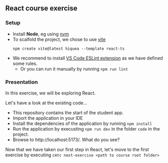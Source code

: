 ## React course exercise

### Setup

- Install **Node**, eg using [nvm](https://github.com/nvm-sh/nvm#installing-and-updating)
- To scalfold the project, we chose to use [vite](https://vitejs.dev/guide/)
  ```shell
  npm create vite@latest hiquea --template react-ts
  ```
- We recommend to install [VS Code ESLint extension](https://marketplace.visualstudio.com/items?itemName=dbaeumer.vscode-eslint) as we have defined some rules.
  - Or you can run it manually by running `npm run lint`

### Presentation

In this exercise, we will be exploring React.

Let's have a look at the existing code...

- This repository contains the start of the student app.
- Import the application in your IDE
- Install the dependencies of the application by running `npm install`
- Run the application by execusting `npm run dev` in the
  folder `code` in the project.
- Browse to http://localhost:5173/. What do you see?

Now that we have taken our first step in React, let's
move to the first exercise by executing
`cmtc next-exercise <path to course root folder>`
